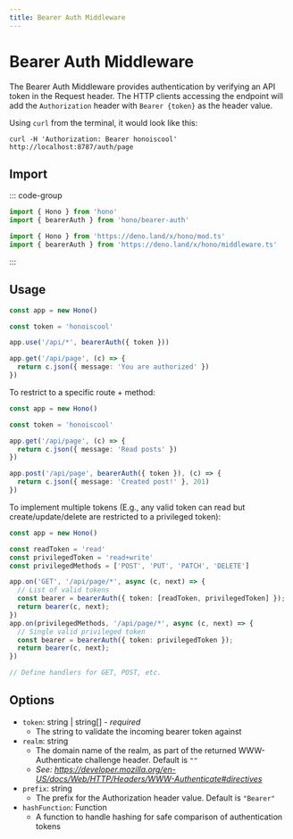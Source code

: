 ```yaml
---
title: Bearer Auth Middleware
---
```


# Bearer Auth Middleware

The Bearer Auth Middleware provides authentication by verifying an API token in the Request header.
The HTTP clients accessing the endpoint will add the `Authorization` header with `Bearer {token}` as the header value.

Using `curl` from the terminal, it would look like this:

```
curl -H 'Authorization: Bearer honoiscool' http://localhost:8787/auth/page
```

## Import

::: code-group

```ts [npm]
import { Hono } from 'hono'
import { bearerAuth } from 'hono/bearer-auth'
```

```ts [Deno]
import { Hono } from 'https://deno.land/x/hono/mod.ts'
import { bearerAuth } from 'https://deno.land/x/hono/middleware.ts'
```

:::

## Usage

```ts
const app = new Hono()

const token = 'honoiscool'

app.use('/api/*', bearerAuth({ token }))

app.get('/api/page', (c) => {
  return c.json({ message: 'You are authorized' })
})
```

To restrict to a specific route + method:

```ts
const app = new Hono()

const token = 'honoiscool'

app.get('/api/page', (c) => {
  return c.json({ message: 'Read posts' })
})

app.post('/api/page', bearerAuth({ token }), (c) => {
  return c.json({ message: 'Created post!' }, 201)
})
```

To implement multiple tokens (E.g., any valid token can read but create/update/delete are restricted to a privileged token):

```ts
const app = new Hono()

const readToken = 'read'
const privilegedToken = 'read+write'
const privilegedMethods = ['POST', 'PUT', 'PATCH', 'DELETE']

app.on('GET', '/api/page/*', async (c, next) => {
  // List of valid tokens
  const bearer = bearerAuth({ token: [readToken, privilegedToken] });
  return bearer(c, next);
})
app.on(privilegedMethods, '/api/page/*', async (c, next) => {
  // Single valid privileged token
  const bearer = bearerAuth({ token: privilegedToken });
  return bearer(c, next);
})

// Define handlers for GET, POST, etc.
```

## Options

- `token`: string | string[] - _required_
  - The string to validate the incoming bearer token against
- `realm`: string
  - The domain name of the realm, as part of the returned WWW-Authenticate challenge header. Default is `""`
  - _See: https://developer.mozilla.org/en-US/docs/Web/HTTP/Headers/WWW-Authenticate#directives_
- `prefix`: string
  - The prefix for the Authorization header value. Default is `"Bearer"`
- `hashFunction`: Function
  - A function to handle hashing for safe comparison of authentication tokens
